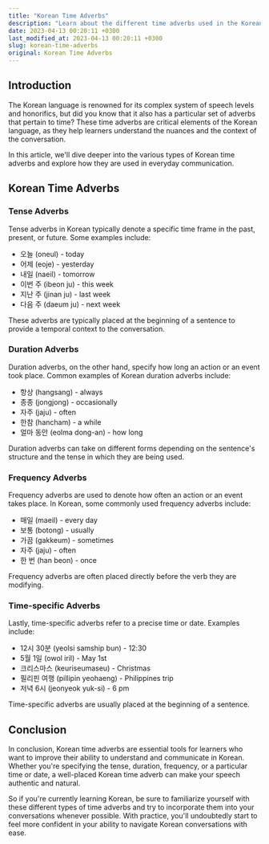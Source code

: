 ```yaml
---
title: "Korean Time Adverbs"
description: "Learn about the different time adverbs used in the Korean language and how they are applied in different situations."
date: 2023-04-13 00:20:11 +0300
last_modified_at: 2023-04-13 00:20:11 +0300
slug: korean-time-adverbs
original: Korean Time Adverbs
---
```

## Introduction

The Korean language is renowned for its complex system of speech levels and honorifics, but did you know that it also has a particular set of adverbs that pertain to time? These time adverbs are critical elements of the Korean language, as they help learners understand the nuances and the context of the conversation.

In this article, we'll dive deeper into the various types of Korean time adverbs and explore how they are used in everyday communication.

## Korean Time Adverbs

### Tense Adverbs

Tense adverbs in Korean typically denote a specific time frame in the past, present, or future. Some examples include:

- 오늘 (oneul) - today
- 어제 (eoje) - yesterday
- 내일 (naeil) - tomorrow
- 이번 주 (ibeon ju) - this week
- 지난 주 (jinan ju) - last week
- 다음 주 (daeum ju) - next week

These adverbs are typically placed at the beginning of a sentence to provide a temporal context to the conversation.

### Duration Adverbs

Duration adverbs, on the other hand, specify how long an action or an event took place. Common examples of Korean duration adverbs include:

- 항상 (hangsang) - always
- 종종 (jongjong) - occasionally
- 자주 (jaju) - often
- 한참 (hancham) - a while
- 얼마 동안 (eolma dong-an) - how long

Duration adverbs can take on different forms depending on the sentence's structure and the tense in which they are being used.

### Frequency Adverbs

Frequency adverbs are used to denote how often an action or an event takes place. In Korean, some commonly used frequency adverbs include:

- 매일 (maeil) - every day
- 보통 (botong) - usually
- 가끔 (gakkeum) - sometimes
- 자주 (jaju) - often
- 한 번 (han beon) - once

Frequency adverbs are often placed directly before the verb they are modifying.

### Time-specific Adverbs

Lastly, time-specific adverbs refer to a precise time or date. Examples include:

- 12시 30분 (yeolsi samship bun) - 12:30
- 5월 1일 (owol iril) - May 1st
- 크리스마스 (keuriseumaseu) - Christmas
- 필리핀 여행 (pillipin yeohaeng) - Philippines trip
- 저녁 6시 (jeonyeok yuk-si) - 6 pm

Time-specific adverbs are usually placed at the beginning of a sentence.

## Conclusion

In conclusion, Korean time adverbs are essential tools for learners who want to improve their ability to understand and communicate in Korean. Whether you're specifying the tense, duration, frequency, or a particular time or date, a well-placed Korean time adverb can make your speech authentic and natural.

So if you're currently learning Korean, be sure to familiarize yourself with these different types of time adverbs and try to incorporate them into your conversations whenever possible. With practice, you'll undoubtedly start to feel more confident in your ability to navigate Korean conversations with ease.